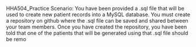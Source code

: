HHA504_Practice
Scenario: You have been provided a .sql file that will be used to create new patient records into a MySQL database. You must create a repository on github where the .sql file can be saved and shared between your team members. Once you have created the repository, you have been told that one of the patients that will be generated using that .sql file should be remo
